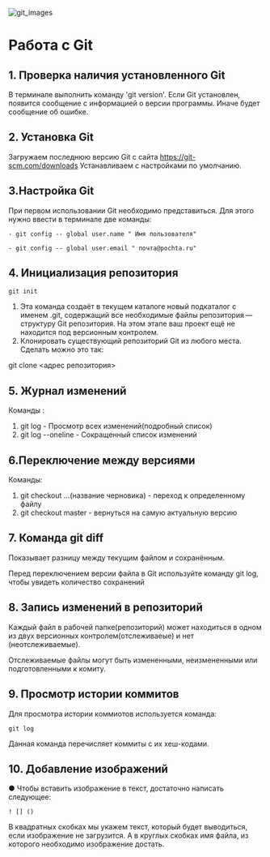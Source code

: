  ![git_images](git_images.png)
 # Работа с Git

## 1. Проверка наличия  установленного Git

В терминале выполнить команду 'git version'. 
Если Git установлен, появится сообщение с информацией о версии программы. Иначе будет сообщение об ошибке.

## 2. Установка Git
Загружаем последнюю версию Git с сайта https://git-scm.com/downloads
 Устанавливаем с настройками по умолчанию.

 ## 3.Настройка Git
 При первом использовании Git  необходимо представиться. Для этого нужно ввести в терминале две команды:
 ```
 - git config -- global user.name " Имя пользователя"
 
 - git config -- global user.email " почта@pochta.ru"
 ```
 ## 4. Инициализация репозитория
 ```
 git init
 
 ```
 1. Эта команда создаёт в текущем каталоге новый подкаталог с именем .git, содержащий все необходимые файлы репозитория — структуру Git репозитория. На этом этапе ваш проект ещё не находится под версионным контролем.
 2. Клонировать существующий репозиторий Git из любого места. Сделать можно это так:
 
 git clone <адрес репозитория>

 ## 5. Журнал изменений
  Команды :
  1. git log - Просмотр всех изменений(подробный список)
  2. git log --oneline    - Сокращенный список изменений

## 6.Переключение между версиями
Команды:
1. git checkout ...(название черновика) - переход к определенному файлу
2. git checkout master   - вернуться на самую актуальную версию

 ## 7. Команда git diff
 Показывает разницу между текущим файлом
и сохранённым.

Перед переключением версии файла в Git
используйте команду git log, чтобы увидеть
количество сохранений

## 8. Запись изменений в репозиторий

 Каждый файл в рабочей папке(репозиторий) может находиться в одном из двух версионных  контролем(отслеживаеые) и нет (неотслеживаемые).

 Отслеживаемые файлы могут быть измененными, неизмененными или подготовленными к комиту.

## 9. Просмотр истории коммитов

Для просмотра истории коммиотов используется команда:
```
git log
```
Данная команда перечисляет коммиты с их хеш-кодами.

## 10. Добавление изображений

● Чтобы вставить изображение в текст, достаточно написать следующее:
```
! [] ()
```
В квадратных скобках мы укажем текст, который будет выводиться, если изображение не загрузится. А в круглых скобках имя файла, из которого необходимо изображение достать.


 